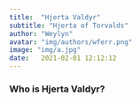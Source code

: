```yaml
---
title:  "Hjerta Valdyr"
subtitle: "Hjerta of Torvalds"
author: "Weylyn"
avatar: "img/authors/wferr.png"
image: "img/a.jpg"
date:   2021-02-01 12:12:12
---
```


### Who is Hjerta Valdyr?
